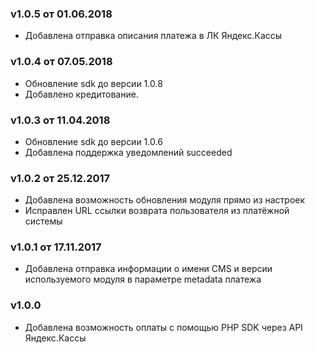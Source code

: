 ### v1.0.5 от 01.06.2018
* Добавлена отправка описания платежа в ЛК Яндекс.Кассы

### v1.0.4 от 07.05.2018
* Обновление sdk до версии 1.0.8
* Добавлено кредитование.

### v1.0.3 от 11.04.2018
* Обновление sdk до версии 1.0.6
* Добавлена поддержка уведомлений succeeded

### v1.0.2 от 25.12.2017
* Добавлена возможность обновления модуля прямо из настроек
* Исправлен URL ссылки возврата пользователя из платёжной системы

### v1.0.1 от 17.11.2017
* Добавлена отправка информации о имени CMS и версии используемого модуля в параметре metadata платежа

### v1.0.0
* Добавлена возможность оплаты с помощью PHP SDK через API Яндекс.Кассы